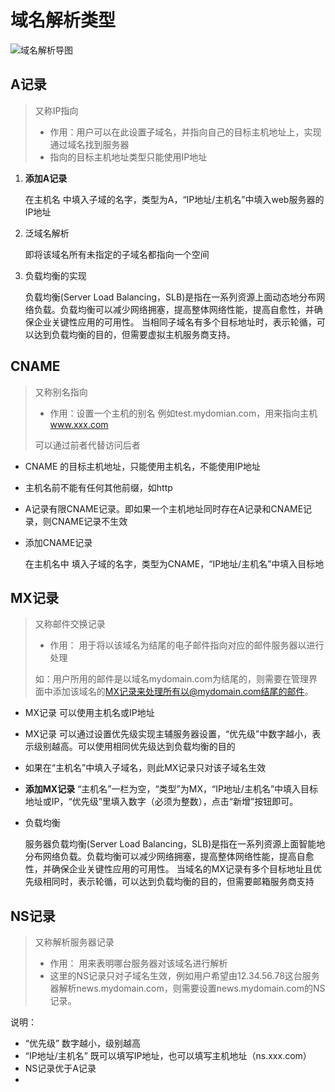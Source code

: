 # 域名解析类型

![&#x57DF;&#x540D;&#x89E3;&#x6790;&#x5BFC;&#x56FE;](https://images2018.cnblogs.com/blog/1447946/201808/1447946-20180826230003616-1197632686.png)

## A记录

> 又称IP指向
>
> * 作用：用户可以在此设置子域名，并指向自己的目标主机地址上，实现通过域名找到服务器
> * 指向的目标主机地址类型只能使用IP地址

1. **添加A记录**

   在主机名 中填入子域的名字，类型为A，“IP地址/主机名”中填入web服务器的IP地址

2. 泛域名解析

   即将该域名所有未指定的子域名都指向一个空间

3. 负载均衡的实现

   负载均衡\(Server Load Balancing，SLB\)是指在一系列资源上面动态地分布网络负载。负载均衡可以减少网络拥塞，提高整体网络性能，提高自愈性，并确保企业关键性应用的可用性。 当相同子域名有多个目标地址时，表示轮循，可以达到负载均衡的目的，但需要虚拟主机服务商支持。

## CNAME

> 又称别名指向
>
> * 作用：设置一个主机的别名 例如test.mydomian.com，用来指向主机 www.xxx.com
>
> 可以通过前者代替访问后者

* CNAME 的目标主机地址，只能使用主机名，不能使用IP地址
* 主机名前不能有任何其他前缀，如http
* A记录有限CNAME记录。即如果一个主机地址同时存在A记录和CNAME记录，则CNAME记录不生效
* 添加CNAME记录

  在主机名中 填入子域的名字，类型为CNAME，“IP地址/主机名”中填入目标地

## MX记录

> 又称邮件交换记录
>
> * 作用： 用于将以该域名为结尾的电子邮件指向对应的邮件服务器以进行处理
>
> 如：用户所用的邮件是以域名mydomain.com为结尾的，则需要在管理界面中添加该域名的[MX记录](http://blog.linkesky.com/?tag=mx记录)来处理所有以@mydomain.com结尾的邮件。

* MX记录 可以使用主机名或IP地址
* MX记录 可以通过设置优先级实现主辅服务器设置，“优先级”中数字越小，表示级别越高。可以使用相同优先级达到负载均衡的目的
* 如果在“主机名”中填入子域名，则此MX记录只对该子域名生效
* **添加MX记录** “主机名”一栏为空，“类型”为MX，“IP地址/主机名”中填入目标地址或IP，“优先级”里填入数字（必须为整数），点击“新增”按钮即可。
* 负载均衡

  服务器负载均衡\(Server Load Balancing，SLB\)是指在一系列资源上面智能地分布网络负载。负载均衡可以减少网络拥塞，提高整体网络性能，提高自愈性，并确保企业关键性应用的可用性。 当域名的MX记录有多个目标地址且优先级相同时，表示轮循，可以达到负载均衡的目的，但需要邮箱服务商支持

## NS记录

> 又称解析服务器记录
>
> * 作用： 用来表明哪台服务器对该域名进行解析
> * 这里的NS记录只对子域名生效，例如用户希望由12.34.56.78这台服务器解析news.mydomain.com，则需要设置news.mydomain.com的NS记录。

说明：

* “优先级” 数字越小，级别越高
* “IP地址/主机名” 既可以填写IP地址，也可以填写主机地址（ns.xxx.com）
* NS记录优于A记录
* 
